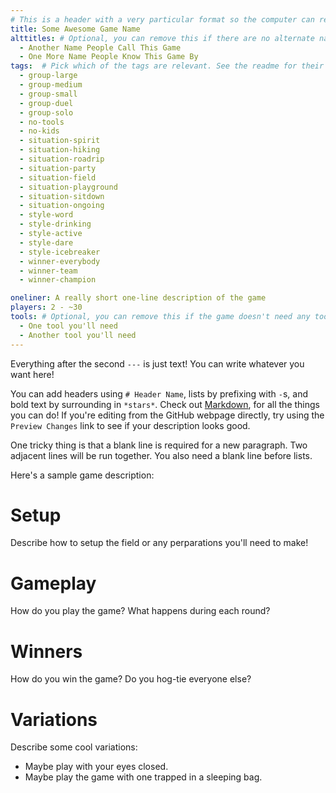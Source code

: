 ```yaml
---
# This is a header with a very particular format so the computer can read it. It must be surrounded by `---`s. For your game, replace the fake values on the left-hand side of the `:`s with the correct info about your game.
title: Some Awesome Game Name
alttitles: # Optional, you can remove this if there are no alternate names. This is a list of things, where each item is on a new line, indented, and starts with a `-`.
  - Another Name People Call This Game
  - One More Name People Know This Game By
tags:  # Pick which of the tags are relevant. See the readme for their descriptions.
  - group-large
  - group-medium
  - group-small
  - group-duel
  - group-solo
  - no-tools
  - no-kids
  - situation-spirit
  - situation-hiking
  - situation-roadrip
  - situation-party
  - situation-field
  - situation-playground
  - situation-sitdown
  - situation-ongoing
  - style-word
  - style-drinking
  - style-active
  - style-dare
  - style-icebreaker
  - winner-everybody
  - winner-team
  - winner-champion

oneliner: A really short one-line description of the game
players: 2 - ~30
tools: # Optional, you can remove this if the game doesn't need any tools.
  - One tool you'll need
  - Another tool you'll need
---
```

Everything after the second `---` is just text!
You can write whatever you want here!

You can add headers using `# Header Name`, lists by prefixing with `-`s, and bold text by surrounding in `*stars*`.
Check out [Markdown](https://guides.github.com/features/mastering-markdown/#syntax), for all the things you can do!
If you're editing from the GitHub webpage directly, try using the `Preview Changes` link to see if your description looks good.

One tricky thing is that a blank line is required for a new paragraph. Two adjacent lines will be run together.
You also need a blank line before lists.

Here's a sample game description:

# Setup
Describe how to setup the field or any perparations you'll need to make!

# Gameplay
How do you play the game? What happens during each round?

# Winners
How do you win the game? Do you hog-tie everyone else?

# Variations
Describe some cool variations:

- Maybe play with your eyes closed.
- Maybe play the game with one trapped in a sleeping bag.
